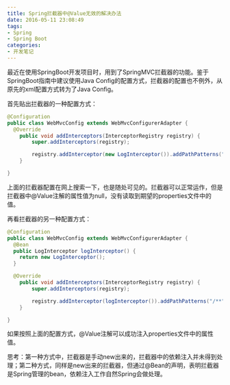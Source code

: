 ```yaml
---
title: Spring拦截器中@Value无效的解决办法
date: 2016-05-11 23:08:49
tags:
- Spring
- Spring Boot
categories:
- 开发笔记
---
```

最近在使用SpringBoot开发项目时，用到了SpringMVC拦截器的功能。鉴于SpringBoot指南中建议使用Java Config的配置方式，拦截器的配置也不例外，从原先的xml配置方式转为了Java Config。

首先贴出拦截器的一种配置方式：

``` Java
@Configuration
public class WebMvcConfig extends WebMvcConfigurerAdapter {
  @Override
    public void addInterceptors(InterceptorRegistry registry) {
        super.addInterceptors(registry);

        registry.addInterceptor(new LogInterceptor()).addPathPatterns("/**");
    }

}
```

上面的拦截器配置在网上搜索一下，也是随处可见的。拦截器可以正常运作，但是拦截器中@Value注解的属性值为null，没有读取到期望的properties文件中的值。

<!-- more -->

再看拦截器的另一种配置方式：

``` Java
@Configuration
public class WebMvcConfig extends WebMvcConfigurerAdapter {
  @Bean
  public LogInterceptor logInterceptor() {
    return new LogInterceptor();
  }

  @Override
    public void addInterceptors(InterceptorRegistry registry) {
        super.addInterceptors(registry);

        registry.addInterceptor(logInterceptor()).addPathPatterns("/**");
    }

}
```

如果按照上面的配置方式，@Value注解可以成功注入properties文件中的属性值。

思考：第一种方式中，拦截器是手动new出来的，拦截器中的依赖注入并未得到处理；第二种方式，同样是new出来的拦截器，但通过@Bean的声明，表明拦截器是Spring管理的bean，依赖注入工作自然Spring会做处理。
